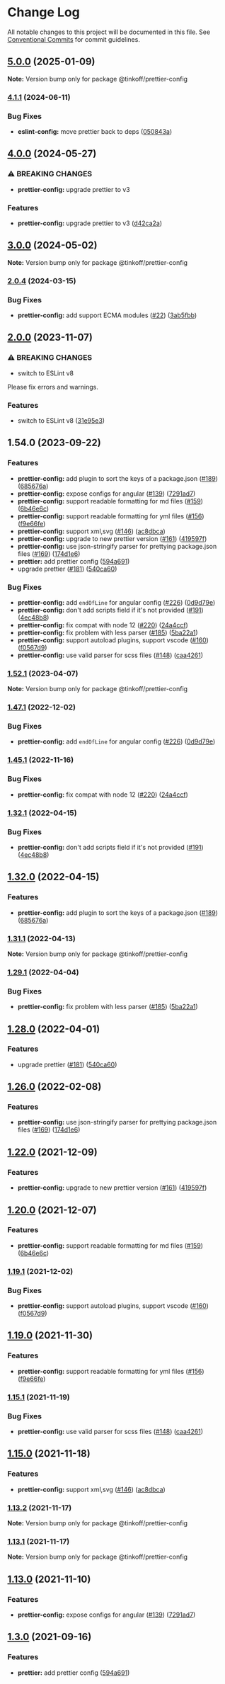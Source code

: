 # Change Log

All notable changes to this project will be documented in this file.
See [Conventional Commits](https://conventionalcommits.org) for commit guidelines.

## [5.0.0](https://github.com/tramvaijs/linters/compare/v4.2.0...v5.0.0) (2025-01-09)

**Note:** Version bump only for package @tinkoff/prettier-config





### [4.1.1](https://github.com/tramvaijs/linters/compare/v4.1.0...v4.1.1) (2024-06-11)


### Bug Fixes

* **eslint-config:** move prettier back to deps ([050843a](https://github.com/tramvaijs/linters/commit/050843a4a95476402c4a5338e0c261b0866401b2))



## [4.0.0](https://github.com/tramvaijs/linters/compare/v3.1.1...v4.0.0) (2024-05-27)


### ⚠ BREAKING CHANGES

* **prettier-config:** upgrade prettier to v3

### Features

* **prettier-config:** upgrade prettier to v3 ([d42ca2a](https://github.com/tramvaijs/linters/commit/d42ca2a92c6529fb0675cafa34f919e4ef311da9))



## [3.0.0](https://github.com/tramvaijs/linters/compare/v2.0.5...v3.0.0) (2024-05-02)

**Note:** Version bump only for package @tinkoff/prettier-config





### [2.0.4](https://github.com/tramvaijs/linters/compare/v2.0.3...v2.0.4) (2024-03-15)


### Bug Fixes

* **prettier-config:** add support ECMA modules ([#22](https://github.com/tramvaijs/linters/issues/22)) ([3ab5fbb](https://github.com/tramvaijs/linters/commit/3ab5fbbfcd6c08d59421ffb2c2272188076478b7))



## [2.0.0](https://github.com/tramvaijs/linters/compare/v1.54.4...v2.0.0) (2023-11-07)


### ⚠ BREAKING CHANGES

* switch to ESLint v8

Please fix errors and warnings.

### Features

* switch to ESLint v8 ([31e95e3](https://github.com/tramvaijs/linters/commit/31e95e3464b229710cc3fa8822ec988a8d9cbc16))



## 1.54.0 (2023-09-22)


### Features

* **prettier-config:** add plugin to sort the keys of a package.json ([#189](https://github.com/tramvaijs/linters/issues/189)) ([685676a](https://github.com/tramvaijs/linters/commit/685676aae9f3b543b572ba5204d4e1c8df6045a4))
* **prettier-config:** expose configs for angular ([#139](https://github.com/tramvaijs/linters/issues/139)) ([7291ad7](https://github.com/tramvaijs/linters/commit/7291ad7ae95c6ff6729b0400efc37dba1ca62949))
* **prettier-config:** support readable formatting for md files ([#159](https://github.com/tramvaijs/linters/issues/159)) ([6b46e6c](https://github.com/tramvaijs/linters/commit/6b46e6c59f120570fad256b2d6963d5ca116b998))
* **prettier-config:** support readable formatting for yml files ([#156](https://github.com/tramvaijs/linters/issues/156)) ([f9e66fe](https://github.com/tramvaijs/linters/commit/f9e66fe90c98f7f5aeb5804aa428060c747e89eb))
* **prettier-config:** support xml,svg ([#146](https://github.com/tramvaijs/linters/issues/146)) ([ac8dbca](https://github.com/tramvaijs/linters/commit/ac8dbca0164a0160152a673c7dfc7154480a3b68))
* **prettier-config:** upgrade to new prettier version ([#161](https://github.com/tramvaijs/linters/issues/161)) ([419597f](https://github.com/tramvaijs/linters/commit/419597f313bdd46f3b71e14779d55a7c7dd6a0ee))
* **prettier-config:** use json-stringify parser for prettying package.json files ([#169](https://github.com/tramvaijs/linters/issues/169)) ([174d1e6](https://github.com/tramvaijs/linters/commit/174d1e6e1500ce836aa94c9ca6c9d112b166afc1))
* **prettier:** add prettier config ([594a691](https://github.com/tramvaijs/linters/commit/594a6910517885364c4e92454170c2109e2f5e6e))
* upgrade prettier ([#181](https://github.com/tramvaijs/linters/issues/181)) ([540ca60](https://github.com/tramvaijs/linters/commit/540ca603fe309676d9d2372e93e8543b7ccd7c90))


### Bug Fixes

* **prettier-config:** add `endOfLine` for angular config ([#226](https://github.com/tramvaijs/linters/issues/226)) ([0d9d79e](https://github.com/tramvaijs/linters/commit/0d9d79e95b46770165cebb5ae895f0f7c7cd3474))
* **prettier-config:** don't add scripts field if it's not provided ([#191](https://github.com/tramvaijs/linters/issues/191)) ([4ec48b8](https://github.com/tramvaijs/linters/commit/4ec48b8592ff8f0c0a49fe586dff07153f531c1f))
* **prettier-config:** fix compat with node 12 ([#220](https://github.com/tramvaijs/linters/issues/220)) ([24a4ccf](https://github.com/tramvaijs/linters/commit/24a4ccfcef65f9f38d29a542932544f974ff6331))
* **prettier-config:** fix problem with less parser ([#185](https://github.com/tramvaijs/linters/issues/185)) ([5ba22a1](https://github.com/tramvaijs/linters/commit/5ba22a143111ebc1933b6cf679d2bbe421359849))
* **prettier-config:** support autoload plugins, support vscode ([#160](https://github.com/tramvaijs/linters/issues/160)) ([f0567d9](https://github.com/tramvaijs/linters/commit/f0567d9038580689e5197b8b9038bf1884782da0))
* **prettier-config:** use valid parser for scss files ([#148](https://github.com/tramvaijs/linters/issues/148)) ([caa4261](https://github.com/tramvaijs/linters/commit/caa4261ff1820916497ed042b3523e4faeea2689))



### [1.52.1](https://github.com/tramvaijs/linters/compare/v1.52.0...v1.52.1) (2023-04-07)

**Note:** Version bump only for package @tinkoff/prettier-config





### [1.47.1](https://github.com/tramvaijs/linters/compare/v1.47.0...v1.47.1) (2022-12-02)


### Bug Fixes

* **prettier-config:** add `endOfLine` for angular config ([#226](https://github.com/tramvaijs/linters/issues/226)) ([0d9d79e](https://github.com/tramvaijs/linters/commit/0d9d79e95b46770165cebb5ae895f0f7c7cd3474))



### [1.45.1](https://github.com/tramvaijs/linters/compare/v1.45.0...v1.45.1) (2022-11-16)


### Bug Fixes

* **prettier-config:** fix compat with node 12 ([#220](https://github.com/tramvaijs/linters/issues/220)) ([24a4ccf](https://github.com/tramvaijs/linters/commit/24a4ccfcef65f9f38d29a542932544f974ff6331))



### [1.32.1](https://github.com/tramvaijs/linters/compare/v1.32.0...v1.32.1) (2022-04-15)


### Bug Fixes

* **prettier-config:** don't add scripts field if it's not provided ([#191](https://github.com/tramvaijs/linters/issues/191)) ([4ec48b8](https://github.com/tramvaijs/linters/commit/4ec48b8592ff8f0c0a49fe586dff07153f531c1f))



## [1.32.0](https://github.com/tramvaijs/linters/compare/v1.31.1...v1.32.0) (2022-04-15)


### Features

* **prettier-config:** add plugin to sort the keys of a package.json ([#189](https://github.com/tramvaijs/linters/issues/189)) ([685676a](https://github.com/tramvaijs/linters/commit/685676aae9f3b543b572ba5204d4e1c8df6045a4))



### [1.31.1](https://github.com/tramvaijs/linters/compare/v1.31.0...v1.31.1) (2022-04-13)

**Note:** Version bump only for package @tinkoff/prettier-config





### [1.29.1](https://github.com/tramvaijs/linters/compare/v1.29.0...v1.29.1) (2022-04-04)


### Bug Fixes

* **prettier-config:** fix problem with less parser ([#185](https://github.com/tramvaijs/linters/issues/185)) ([5ba22a1](https://github.com/tramvaijs/linters/commit/5ba22a143111ebc1933b6cf679d2bbe421359849))



## [1.28.0](https://github.com/tramvaijs/linters/compare/v1.27.3...v1.28.0) (2022-04-01)


### Features

* upgrade prettier ([#181](https://github.com/tramvaijs/linters/issues/181)) ([540ca60](https://github.com/tramvaijs/linters/commit/540ca603fe309676d9d2372e93e8543b7ccd7c90))



## [1.26.0](https://github.com/tramvaijs/linters/compare/v1.25.3...v1.26.0) (2022-02-08)


### Features

* **prettier-config:** use json-stringify parser for prettying package.json files ([#169](https://github.com/tramvaijs/linters/issues/169)) ([174d1e6](https://github.com/tramvaijs/linters/commit/174d1e6e1500ce836aa94c9ca6c9d112b166afc1))



## [1.22.0](https://github.com/tramvaijs/linters/compare/v1.21.0...v1.22.0) (2021-12-09)


### Features

* **prettier-config:** upgrade to new prettier version ([#161](https://github.com/tramvaijs/linters/issues/161)) ([419597f](https://github.com/tramvaijs/linters/commit/419597f313bdd46f3b71e14779d55a7c7dd6a0ee))



## [1.20.0](https://github.com/tramvaijs/linters/compare/v1.19.1...v1.20.0) (2021-12-07)


### Features

* **prettier-config:** support readable formatting for md files ([#159](https://github.com/tramvaijs/linters/issues/159)) ([6b46e6c](https://github.com/tramvaijs/linters/commit/6b46e6c59f120570fad256b2d6963d5ca116b998))



### [1.19.1](https://github.com/tramvaijs/linters/compare/v1.19.0...v1.19.1) (2021-12-02)


### Bug Fixes

* **prettier-config:** support autoload plugins, support vscode ([#160](https://github.com/tramvaijs/linters/issues/160)) ([f0567d9](https://github.com/tramvaijs/linters/commit/f0567d9038580689e5197b8b9038bf1884782da0))



## [1.19.0](https://github.com/tramvaijs/linters/compare/v1.18.2...v1.19.0) (2021-11-30)


### Features

* **prettier-config:** support readable formatting for yml files ([#156](https://github.com/tramvaijs/linters/issues/156)) ([f9e66fe](https://github.com/tramvaijs/linters/commit/f9e66fe90c98f7f5aeb5804aa428060c747e89eb))



### [1.15.1](https://github.com/tramvaijs/linters/compare/v1.15.0...v1.15.1) (2021-11-19)


### Bug Fixes

* **prettier-config:** use valid parser for scss files ([#148](https://github.com/tramvaijs/linters/issues/148)) ([caa4261](https://github.com/tramvaijs/linters/commit/caa4261ff1820916497ed042b3523e4faeea2689))



## [1.15.0](https://github.com/tramvaijs/linters/compare/v1.14.0...v1.15.0) (2021-11-18)


### Features

* **prettier-config:** support xml,svg ([#146](https://github.com/tramvaijs/linters/issues/146)) ([ac8dbca](https://github.com/tramvaijs/linters/commit/ac8dbca0164a0160152a673c7dfc7154480a3b68))



### [1.13.2](https://github.com/tramvaijs/linters/compare/v1.13.1...v1.13.2) (2021-11-17)

**Note:** Version bump only for package @tinkoff/prettier-config





### [1.13.1](https://github.com/tramvaijs/linters/compare/v1.13.0...v1.13.1) (2021-11-17)

**Note:** Version bump only for package @tinkoff/prettier-config





## [1.13.0](https://github.com/tramvaijs/linters/compare/v1.12.2...v1.13.0) (2021-11-10)


### Features

* **prettier-config:** expose configs for angular ([#139](https://github.com/tramvaijs/linters/issues/139)) ([7291ad7](https://github.com/tramvaijs/linters/commit/7291ad7ae95c6ff6729b0400efc37dba1ca62949))



## [1.3.0](https://github.com/tramvaijs/linters/compare/v1.2.4...v1.3.0) (2021-09-16)


### Features

* **prettier:** add prettier config ([594a691](https://github.com/tramvaijs/linters/commit/594a6910517885364c4e92454170c2109e2f5e6e))
